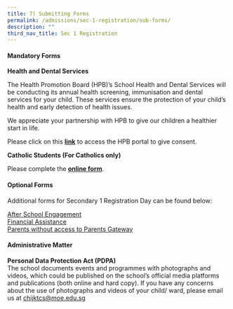```yaml
---
title: 7) Submitting Forms
permalink: /admissions/sec-1-registration/sub-forms/
description: ""
third_nav_title: Sec 1 Registration
---
```

#### Mandatory Forms

**Health and Dental Services**

The Health Promotion Board (HPB)’s School Health and Dental Services will be conducting its annual health screening, immunisation and dental services for your child. These services ensure the protection of your child’s health and early detection of health issues.

We appreciate your partnership with HPB to give our children a healthier start in life.

Please click on this&nbsp;**[link](https://childconsent.hpb.gov.sg/)**&nbsp;to access the HPB portal to give consent.

**Catholic Students (For Catholics only)**  

Please complete the&nbsp;**[online form](https://go.gov.sg/kccatholicmatters2023)**.

#### Optional Forms

Additional forms for Secondary 1 Registration Day can be found below:

[After School Engagement](https://go.gov.sg/kc-ase-2023)<br>
[Financial Assistance](/the-kc-village/parents/)<br>
[Parents without access to Parents Gateway](https://go.gov.sg/welcome-to-kc-2023)

#### Administrative Matter

**Personal Data Protection Act (PDPA)**<br>
The school documents events and programmes with photographs and videos, which could be published on the school’s official media platforms and publications (both online and hard copy). If you have any concerns about the use of photographs and videos of your child/ ward, please email us at&nbsp;[chijktcs@moe.edu.sg](mailto:chijktcs@moe.edu.sg)